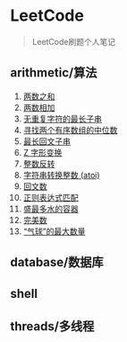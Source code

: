 # LeetCode

> LeetCode刷题个人笔记

## arithmetic/算法

1. [两数之和](arithmetic/src/main/java/com/cool/code/question1/readme.md)
2. [两数相加](arithmetic/src/main/java/com/cool/code/question2/readme.md)
3. [无重复字符的最长子串](arithmetic/src/main/java/com/cool/code/question3/readme.md)
4. [寻找两个有序数组的中位数](arithmetic/src/main/java/com/cool/code/question4/readme.md)
5. [最长回文子串](arithmetic/src/main/java/com/cool/code/question5/readme.md)
6. [Z 字形变换](arithmetic/src/main/java/com/cool/code/question6/readme.md)
7. [整数反转](arithmetic/src/main/java/com/cool/code/question7/readme.md)
8. [字符串转换整数 (atoi)](arithmetic/src/main/java/com/cool/code/question8/readme.md)
9. [回文数](arithmetic/src/main/java/com/cool/code/question9/readme.md)
10. [正则表达式匹配](arithmetic/src/main/java/com/cool/code/question10/readme.md)
11. [盛最多水的容器](arithmetic/src/main/java/com/cool/code/question11/readme.md)
507. [完美数](arithmetic/src/main/java/com/cool/code/question507/readme.md)
1189. [“气球”的最大数量](arithmetic/src/main/java/com/cool/code/question1189/readme.md)

## database/数据库

## shell

## threads/多线程

